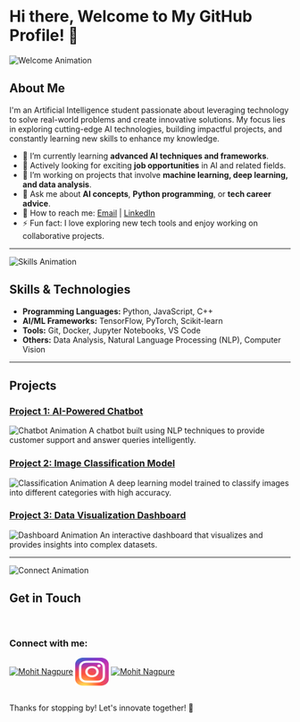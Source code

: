 # Hi there, Welcome to My GitHub Profile! 👋

![Welcome Animation](https://media.giphy.com/media/hvRJCLFzcasrR4ia7z/giphy.gif)

## About Me

I'm an Artificial Intelligence student passionate about leveraging technology to solve real-world problems and create innovative solutions. My focus lies in exploring cutting-edge AI technologies, building impactful projects, and constantly learning new skills to enhance my knowledge.

- 🌱 I’m currently learning **advanced AI techniques and frameworks**.
- 💼 Actively looking for exciting **job opportunities** in AI and related fields.
- 🔭 I’m working on projects that involve **machine learning, deep learning, and data analysis**.
- 💬 Ask me about **AI concepts**, **Python programming**, or **tech career advice**.
- 📧 How to reach me: [Email](mailto:ai.student@example.com) | [LinkedIn](https://linkedin.com/in/ai-student)
- ⚡ Fun fact: I love exploring new tech tools and enjoy working on collaborative projects.

---

![Skills Animation](https://media.giphy.com/media/QSSBtD0E5hdEx0Q4Ge/giphy.gif)

## Skills & Technologies

- **Programming Languages:** Python, JavaScript, C++
- **AI/ML Frameworks:** TensorFlow, PyTorch, Scikit-learn
- **Tools:** Git, Docker, Jupyter Notebooks, VS Code
- **Others:** Data Analysis, Natural Language Processing (NLP), Computer Vision

---

## Projects

### [Project 1: AI-Powered Chatbot](https://github.com/ai-student/ai-chatbot)
![Chatbot Animation](https://media.giphy.com/media/JIX9t2j0ZTN9S/giphy.gif)
A chatbot built using NLP techniques to provide customer support and answer queries intelligently.

### [Project 2: Image Classification Model](https://github.com/ai-student/image-classification)
![Classification Animation](https://media.giphy.com/media/3oriO0OEd9QIDdllqo/giphy.gif)
A deep learning model trained to classify images into different categories with high accuracy.

### [Project 3: Data Visualization Dashboard](https://github.com/ai-student/data-dashboard)
![Dashboard Animation](https://media.giphy.com/media/13HgwGsXF0aiGY/giphy.gif)
An interactive dashboard that visualizes and provides insights into complex datasets.

---

![Connect Animation](https://media.giphy.com/media/Ll22OhMLAlVDb8UQWe/giphy.gif)

## Get in Touch

<br/>

<h3 align="left">Connect with me:</h3>
<p align="left">
<a href="https://www.linkedin.com/in/mohit-nagpure-099194254/" target="blank"><img align="center" src="https://raw.githubusercontent.com/rahuldkjain/github-profile-readme-generator/master/src/images/icons/Social/linked-in-alt.svg" alt="Mohit Nagpure" height="50" width="60" /></a>
<a href="https://www.linkedin.com/in/mohit-nagpure-099194254/" target="blank"><img align="center" src="https://github.com/tandpfun/skill-icons/blob/65dea6c4eaca7da319e552c09f4cf5a9a8dab2c8/icons/Instagram.svg" alt="Mohit Nagpure" height="50" width="60" /></a>
<a href=" https://wa.me/qr/KA6ORZ4W7KUYL1  " target="blank"><img align="center" src="https://camo.githubusercontent.com/2f5ba03aa79e983b821be90c245ae64cb4f70cff266cf7f80a276307d75c84ee/68747470733a2f2f6564656e742e6769746875622e696f2f537570657254696e7949636f6e732f696d616765732f7376672f77686174736170702e737667" alt="Mohit Nagpure" height="50" width="60" /></a>
</p>

<br/>
Thanks for stopping by! Let's innovate together! 🚀
